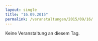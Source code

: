 ```yaml
---
layout: single
title: "16.09.2015"
permalink: /veranstaltungen/2015/09/16/
---
```


Keine Veranstaltung an diesem Tag.
